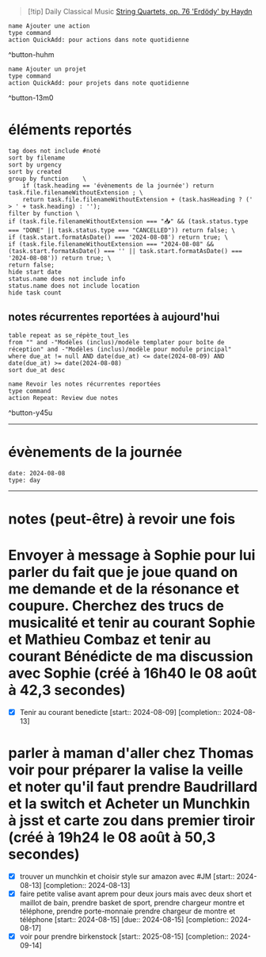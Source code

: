 



> [!tip] Daily Classical Music
> [String Quartets, op. 76 'Erdödy' by Haydn](https://www.youtube.com/watch?v=k5IR5Wt0yEw)

```button
name Ajouter une action
type command
action QuickAdd: pour actions dans note quotidienne
```
^button-huhm
```button
name Ajouter un projet
type command
action QuickAdd: pour projets dans note quotidienne
```
^button-13m0
# éléments reportés
```tasks
tag does not include #noté 
sort by filename 
sort by urgency 
sort by created 
group by function    \
	if (task.heading == 'évènements de la journée') return task.file.filenameWithoutExtension ; \
    return task.file.filenameWithoutExtension + (task.hasHeading ? (' > ' + task.heading) : '');
filter by function \
if (task.file.filenameWithoutExtension === "📥" && (task.status.type === "DONE" || task.status.type === "CANCELLED")) return false; \
if (task.start.formatAsDate() === '2024-08-08') return true; \
if (task.file.filenameWithoutExtension === "2024-08-08" && (task.start.formatAsDate() === '' || task.start.formatAsDate() === '2024-08-08')) return true; \
return false;
hide start date
status.name does not include info
status.name does not include location
hide task count
```

## notes récurrentes reportées à aujourd'hui
```dataview
table repeat as se_répète_tout_les
from "" and -"Modèles (inclus)/modèle templater pour boîte de réception" and -"Modèles (inclus)/modèle pour module principal"
where due_at != null AND date(due_at) <= date(2024-08-09) AND date(due_at) >= date(2024-08-08)
sort due_at desc
```

```button
name Revoir les notes récurrentes reportées
type command
action Repeat: Review due notes
```
^button-y45u
___
# évènements de la journée
```gEvent
date: 2024-08-08
type: day
```
___

# notes (peut-être) à revoir une fois

# Envoyer à message à Sophie pour lui parler du fait que je joue quand on me demande et de la résonance et coupure. Cherchez des trucs de musicalité et tenir au courant Sophie et Mathieu Combaz et tenir au courant Bénédicte de ma discussion avec Sophie (créé à 16h40 le 08 août à 42,3 secondes) 
- [x] Tenir au courant benedicte  [start:: 2024-08-09]  [completion:: 2024-08-13]


# parler à maman d'aller chez Thomas voir pour préparer la valise la veille et noter qu'il faut prendre Baudrillard et la switch et Acheter un Munchkin à jsst et carte zou dans premier tiroir (créé à 19h24 le 08 août à 50,3 secondes)
- [X] trouver un munchkin et choisir style sur amazon avec #JM  [start:: 2024-08-13]  [completion:: 2024-08-13]
- [X] faire petite valise avant aprem pour deux jours mais avec deux short et maillot de bain, prendre basket de sport, prendre chargeur montre et téléphone, prendre porte-monnaie prendre chargeur de montre et téléphone  [start:: 2024-08-15]  [due:: 2024-08-15]  [completion:: 2024-08-17]
- [X] voir pour prendre birkenstock  [start:: 2025-08-15]  [completion:: 2024-09-14]